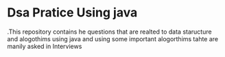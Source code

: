 # Dsa Pratice Using java
.This repository contains he questions that are realted to data staructure and alogothims using java and using some important alogorthims tahte are manily asked in Interviews
